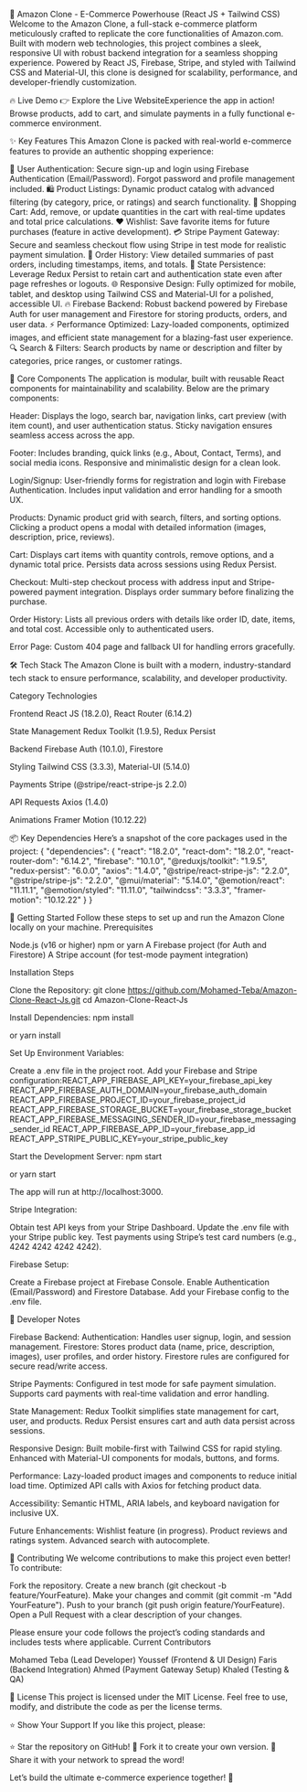 🛒 Amazon Clone - E-Commerce Powerhouse (React JS + Tailwind CSS)
Welcome to the Amazon Clone, a full-stack e-commerce platform meticulously crafted to replicate the core functionalities of Amazon.com. Built with modern web technologies, this project combines a sleek, responsive UI with robust backend integration for a seamless shopping experience. Powered by React JS, Firebase, Stripe, and styled with Tailwind CSS and Material-UI, this clone is designed for scalability, performance, and developer-friendly customization.

🔥 Live Demo
👉 Explore the Live WebsiteExperience the app in action! Browse products, add to cart, and simulate payments in a fully functional e-commerce environment.

✨ Key Features
This Amazon Clone is packed with real-world e-commerce features to provide an authentic shopping experience:

🔐 User Authentication: Secure sign-up and login using Firebase Authentication (Email/Password). Forgot password and profile management included.
🛍 Product Listings: Dynamic product catalog with advanced filtering (by category, price, or ratings) and search functionality.
🛒 Shopping Cart: Add, remove, or update quantities in the cart with real-time updates and total price calculations.
❤️ Wishlist: Save favorite items for future purchases (feature in active development).
💳 Stripe Payment Gateway: Secure and seamless checkout flow using Stripe in test mode for realistic payment simulation.
🧾 Order History: View detailed summaries of past orders, including timestamps, items, and totals.
🔄 State Persistence: Leverage Redux Persist to retain cart and authentication state even after page refreshes or logouts.
🌐 Responsive Design: Fully optimized for mobile, tablet, and desktop using Tailwind CSS and Material-UI for a polished, accessible UI.
🔥 Firebase Backend: Robust backend powered by Firebase Auth for user management and Firestore for storing products, orders, and user data.
⚡ Performance Optimized: Lazy-loaded components, optimized images, and efficient state management for a blazing-fast user experience.
🔍 Search & Filters: Search products by name or description and filter by categories, price ranges, or customer ratings.


🧩 Core Components
The application is modular, built with reusable React components for maintainability and scalability. Below are the primary components:

Header: 
Displays the logo, search bar, navigation links, cart preview (with item count), and user authentication status.
Sticky navigation ensures seamless access across the app.


Footer: 
Includes branding, quick links (e.g., About, Contact, Terms), and social media icons.
Responsive and minimalistic design for a clean look.


Login/Signup: 
User-friendly forms for registration and login with Firebase Authentication.
Includes input validation and error handling for a smooth UX.


Products: 
Dynamic product grid with search, filters, and sorting options.
Clicking a product opens a modal with detailed information (images, description, price, reviews).


Cart: 
Displays cart items with quantity controls, remove options, and a dynamic total price.
Persists data across sessions using Redux Persist.


Checkout: 
Multi-step checkout process with address input and Stripe-powered payment integration.
Displays order summary before finalizing the purchase.


Order History: 
Lists all previous orders with details like order ID, date, items, and total cost.
Accessible only to authenticated users.


Error Page: 
Custom 404 page and fallback UI for handling errors gracefully.




🛠 Tech Stack
The Amazon Clone is built with a modern, industry-standard tech stack to ensure performance, scalability, and developer productivity.



Category
Technologies



Frontend
React JS (18.2.0), React Router (6.14.2)


State Management
Redux Toolkit (1.9.5), Redux Persist


Backend
Firebase Auth (10.1.0), Firestore


Styling
Tailwind CSS (3.3.3), Material-UI (5.14.0)


Payments
Stripe (@stripe/react-stripe-js 2.2.0)


API Requests
Axios (1.4.0)


Animations
Framer Motion (10.12.22)


📦 Key Dependencies
Here’s a snapshot of the core packages used in the project:
{
  "dependencies": {
    "react": "18.2.0",
    "react-dom": "18.2.0",
    "react-router-dom": "6.14.2",
    "firebase": "10.1.0",
    "@reduxjs/toolkit": "1.9.5",
    "redux-persist": "6.0.0",
    "axios": "1.4.0",
    "@stripe/react-stripe-js": "2.2.0",
    "@stripe/stripe-js": "2.2.0",
    "@mui/material": "5.14.0",
    "@emotion/react": "11.11.1",
    "@emotion/styled": "11.11.0",
    "tailwindcss": "3.3.3",
    "framer-motion": "10.12.22"
  }
}


🚀 Getting Started
Follow these steps to set up and run the Amazon Clone locally on your machine.
Prerequisites

Node.js (v16 or higher)
npm or yarn
A Firebase project (for Auth and Firestore)
A Stripe account (for test-mode payment integration)

Installation Steps

Clone the Repository:
git clone https://github.com/Mohamed-Teba/Amazon-Clone-React-Js.git
cd Amazon-Clone-React-Js


Install Dependencies:
npm install

or
yarn install


Set Up Environment Variables:

Create a .env file in the project root.
Add your Firebase and Stripe configuration:REACT_APP_FIREBASE_API_KEY=your_firebase_api_key
REACT_APP_FIREBASE_AUTH_DOMAIN=your_firebase_auth_domain
REACT_APP_FIREBASE_PROJECT_ID=your_firebase_project_id
REACT_APP_FIREBASE_STORAGE_BUCKET=your_firebase_storage_bucket
REACT_APP_FIREBASE_MESSAGING_SENDER_ID=your_firebase_messaging_sender_id
REACT_APP_FIREBASE_APP_ID=your_firebase_app_id
REACT_APP_STRIPE_PUBLIC_KEY=your_stripe_public_key




Start the Development Server:
npm start

or
yarn start

The app will run at http://localhost:3000.

Stripe Integration:

Obtain test API keys from your Stripe Dashboard.
Update the .env file with your Stripe public key.
Test payments using Stripe’s test card numbers (e.g., 4242 4242 4242 4242).


Firebase Setup:

Create a Firebase project at Firebase Console.
Enable Authentication (Email/Password) and Firestore Database.
Add your Firebase config to the .env file.




🧠 Developer Notes

Firebase Backend: 
Authentication: Handles user signup, login, and session management.
Firestore: Stores product data (name, price, description, images), user profiles, and order history.
Firestore rules are configured for secure read/write access.


Stripe Payments: 
Configured in test mode for safe payment simulation.
Supports card payments with real-time validation and error handling.


State Management:
Redux Toolkit simplifies state management for cart, user, and products.
Redux Persist ensures cart and auth data persist across sessions.


Responsive Design:
Built mobile-first with Tailwind CSS for rapid styling.
Enhanced with Material-UI components for modals, buttons, and forms.


Performance:
Lazy-loaded product images and components to reduce initial load time.
Optimized API calls with Axios for fetching product data.


Accessibility:
Semantic HTML, ARIA labels, and keyboard navigation for inclusive UX.


Future Enhancements:
Wishlist feature (in progress).
Product reviews and ratings system.
Advanced search with autocomplete.




🤝 Contributing
We welcome contributions to make this project even better! To contribute:

Fork the repository.
Create a new branch (git checkout -b feature/YourFeature).
Make your changes and commit (git commit -m "Add YourFeature").
Push to your branch (git push origin feature/YourFeature).
Open a Pull Request with a clear description of your changes.

Please ensure your code follows the project’s coding standards and includes tests where applicable.
Current Contributors

Mohamed Teba (Lead Developer)
Youssef (Frontend & UI Design)
Faris (Backend Integration)
Ahmed (Payment Gateway Setup)
Khaled (Testing & QA)


📜 License
This project is licensed under the MIT License. Feel free to use, modify, and distribute the code as per the license terms.

⭐ Show Your Support
If you like this project, please:

⭐ Star the repository on GitHub!
🍴 Fork it to create your own version.
📢 Share it with your network to spread the word!

Let’s build the ultimate e-commerce experience together! 🚀
